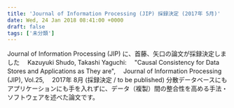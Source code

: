```yaml
---
title: 'Journal of Information Processing (JIP) 採録決定 (2017年 5月)'
date: Wed, 24 Jan 2018 08:41:00 +0000
draft: false
tags: ['未分類']
---
```


Journal of Information Processing (JIP) に、首藤、矢口の論文が採録決定しました 　Kazuyuki Shudo, Takashi Yaguchi: 　"Causal Consistency for Data Stores and Applications as They are", 　Journal of Information Processing (JIP), Vol.25, 　2017年 8月 (採録決定 / to be published) 分散データベースにもアプリケーションにも手を入れずに、データ（複製）間の整合性を高める手法・ソフトウェアを述べた論文です。